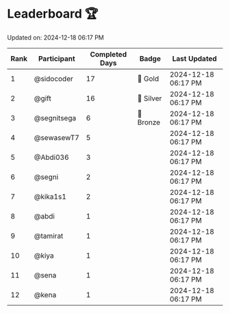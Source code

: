 # Leaderboard 🏆

Updated on: 2024-12-18 06:17 PM

| Rank | Participant       | Completed Days | Badge      | Last Updated         |
|------|-------------------|----------------|------------|----------------------|
| 1    | @sidocoder        | 17             | 🏅 Gold     | 2024-12-18 06:17 PM |
| 2    | @gift             | 16             | 🥈 Silver   | 2024-12-18 06:17 PM |
| 3    | @segnitsega       | 6              | 🥉 Bronze   | 2024-12-18 06:17 PM |
| 4    | @sewasewT7        | 5              |            | 2024-12-18 06:17 PM |
| 5    | @Abdi036          | 3              |            | 2024-12-18 06:17 PM |
| 6    | @segni            | 2              |            | 2024-12-18 06:17 PM |
| 7    | @kika1s1          | 2              |            | 2024-12-18 06:17 PM |
| 8    | @abdi             | 1              |            | 2024-12-18 06:17 PM |
| 9    | @tamirat          | 1              |            | 2024-12-18 06:17 PM |
| 10   | @kiya             | 1              |            | 2024-12-18 06:17 PM |
| 11   | @sena             | 1              |            | 2024-12-18 06:17 PM |
| 12   | @kena             | 1              |            | 2024-12-18 06:17 PM |
